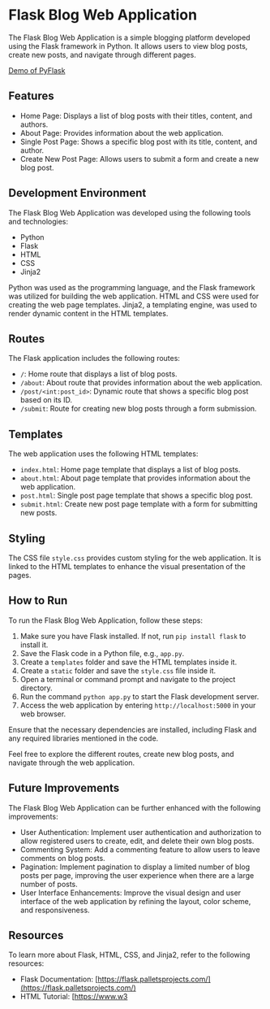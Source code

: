 # Flask Blog Web Application

The Flask Blog Web Application is a simple blogging platform developed using the Flask framework in Python. It allows users to view blog posts, create new posts, and navigate through different pages.

[Demo of PyFlask]()

## Features

- Home Page: Displays a list of blog posts with their titles, content, and authors.
- About Page: Provides information about the web application.
- Single Post Page: Shows a specific blog post with its title, content, and author.
- Create New Post Page: Allows users to submit a form and create a new blog post.

## Development Environment

The Flask Blog Web Application was developed using the following tools and technologies:

- Python
- Flask
- HTML
- CSS
- Jinja2

Python was used as the programming language, and the Flask framework was utilized for building the web application. HTML and CSS were used for creating the web page templates. Jinja2, a templating engine, was used to render dynamic content in the HTML templates.

## Routes

The Flask application includes the following routes:

- `/`: Home route that displays a list of blog posts.
- `/about`: About route that provides information about the web application.
- `/post/<int:post_id>`: Dynamic route that shows a specific blog post based on its ID.
- `/submit`: Route for creating new blog posts through a form submission.

## Templates

The web application uses the following HTML templates:

- `index.html`: Home page template that displays a list of blog posts.
- `about.html`: About page template that provides information about the web application.
- `post.html`: Single post page template that shows a specific blog post.
- `submit.html`: Create new post page template with a form for submitting new posts.

## Styling

The CSS file `style.css` provides custom styling for the web application. It is linked to the HTML templates to enhance the visual presentation of the pages.

## How to Run

To run the Flask Blog Web Application, follow these steps:

1. Make sure you have Flask installed. If not, run `pip install flask` to install it.
2. Save the Flask code in a Python file, e.g., `app.py`.
3. Create a `templates` folder and save the HTML templates inside it.
4. Create a `static` folder and save the `style.css` file inside it.
5. Open a terminal or command prompt and navigate to the project directory.
6. Run the command `python app.py` to start the Flask development server.
7. Access the web application by entering `http://localhost:5000` in your web browser.

Ensure that the necessary dependencies are installed, including Flask and any required libraries mentioned in the code.

Feel free to explore the different routes, create new blog posts, and navigate through the web application.

## Future Improvements

The Flask Blog Web Application can be further enhanced with the following improvements:

- User Authentication: Implement user authentication and authorization to allow registered users to create, edit, and delete their own blog posts.
- Commenting System: Add a commenting feature to allow users to leave comments on blog posts.
- Pagination: Implement pagination to display a limited number of blog posts per page, improving the user experience when there are a large number of posts.
- User Interface Enhancements: Improve the visual design and user interface of the web application by refining the layout, color scheme, and responsiveness.

## Resources

To learn more about Flask, HTML, CSS, and Jinja2, refer to the following resources:

- Flask Documentation: [https://flask.palletsprojects.com/](https://flask.palletsprojects.com/)
- HTML Tutorial: [https://www.w3
